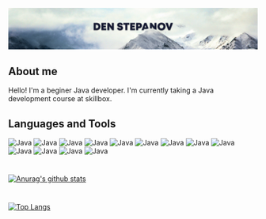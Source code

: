 [![Header](https://github.com/boreman-code/boreman-code/blob/main/assets/mounts.png)](https://github.com/boreman-code)

## About me
Hello! I'm a beginer Java developer. I'm currently taking a Java development course at skillbox.

## Languages and Tools
![Java](https://img.shields.io/badge/-Java-EDF1F5?style=for-the-badge&logo=java&logoColor=007396)
![Java](https://img.shields.io/badge/-HTML-EDF1F5?style=for-the-badge&logo=HTML5&logoColor=E34F26)
![Java](https://img.shields.io/badge/-CSS-EDF1F5?style=for-the-badge&logo=CSS3&logoColor=1572B6)
![Java](https://img.shields.io/badge/-JSoup-EDF1F5?style=for-the-badge)
![Java](https://img.shields.io/badge/-MySQL-EDF1F5?style=for-the-badge&logo=MySQL&logoColor=4479A1)
![Java](https://img.shields.io/badge/-log4j-EDF1F5?style=for-the-badge&logo=Apache&logoColor=D22128)
![Java](https://img.shields.io/badge/-JUnit-EDF1F5?style=for-the-badge)
![Java](https://img.shields.io/badge/-Git-EDF1F5?style=for-the-badge&logo=Git&logoColor=F05032)
![Java](https://img.shields.io/badge/-Thymeleaf-EDF1F5?style=for-the-badge&logo=Thymeleaf&logoColor=#005F0F)
![Java](https://img.shields.io/badge/-Spring-EDF1F5?style=for-the-badge&logo=Spring&logoColor=#6DB33F)
![Java](https://img.shields.io/badge/-Hibernate-EDF1F5?style=for-the-badge)
![Java](https://img.shields.io/badge/-Redis-EDF1F5?style=for-the-badge&logo=Redis&logoColor=#DC382D)
![Java](https://img.shields.io/badge/-MongoDB-EDF1F5?style=for-the-badge&logo=MongoDB&logoColor=#47A248)

#

[![Anurag's github stats](https://github-readme-stats.vercel.app/api?username=boreman-code&show_icons=true&hide_title=true&count_private=true&bg_color=FFFFFF&icon_color=1572B6&text_color=000000)](https://github.com/anuraghazra/github-readme-stats)
#

[![Top Langs](https://github-readme-stats.vercel.app/api/top-langs/?username=boreman-code)](https://github.com/anuraghazra/github-readme-stats)
